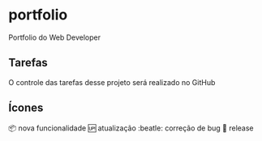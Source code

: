 # portfolio
Portfolio do Web Developer

## Tarefas

O controle das tarefas desse projeto será realizado no GitHub

## Ícones
:package: nova funcionalidade
:up: atualização
:beatle: correção de bug
:checkered_flag: release